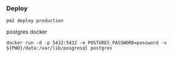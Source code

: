 ### Deploy

```
pm2 deploy production
```

postgres docker 

```
docker run -d -p 5432:5432 -e POSTGRES_PASSWORD=password -v ${PWD}/data:/var/lib/posgresql postgres
```
